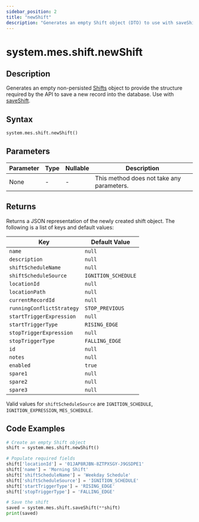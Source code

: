 ```yaml
---
sidebar_position: 2
title: "newShift"
description: "Generates an empty Shift object (DTO) to use with saveShift."
---
```


# system.mes.shift.newShift

## Description

Generates an empty non-persisted [Shifts](../../data-model/shift-model/shift) object to
provide the structure required by the API to save a new record into the database. Use with [saveShift](./save-shift).

## Syntax

```python
system.mes.shift.newShift()
```

## Parameters

| Parameter | Type | Nullable | Description                               |
|-----------|------|----------|-------------------------------------------|
| None      | -    | -        | This method does not take any parameters. |

## Returns

Returns a JSON representation of the newly created shift object. The following is a list of keys and default
values:

| Key                       | Default Value       |
|---------------------------|---------------------|
| `name`                    | `null`              |
| `description`             | `null`              |
| `shiftScheduleName`       | `null`              |
| `shiftScheduleSource`     | `IGNITION_SCHEDULE` |
| `locationId`              | `null`              |
| `locationPath`            | `null`              |
| `currentRecordId`         | `null`              |
| `runningConflictStrategy` | `STOP_PREVIOUS`     |
| `startTriggerExpression`  | `null`              |
| `startTriggerType`        | `RISING_EDGE`       |
| `stopTriggerExpression`   | `null`              |
| `stopTriggerType`         | `FALLING_EDGE`      |
| `id`                      | `null`              |
| `notes`                   | `null`              |
| `enabled`                 | `true`              |
| `spare1`                  | `null`              |
| `spare2`                  | `null`              |
| `spare3`                  | `null`              |

Valid values for `shiftScheduleSource` are `IGNITION_SCHEDULE`, `IGNITION_EXPRESSION`, `MES_SCHEDULE`.

## Code Examples

```python
# Create an empty Shift object
shift = system.mes.shift.newShift()

# Populate required fields
shift['locationId'] = '01JAP8RJBN-8ZTPXSGY-J9GSDPE1'
shift['name'] = 'Morning Shift'
shift['shiftScheduleName'] = 'Weekday Schedule'
shift['shiftScheduleSource'] = 'IGNITION_SCHEDULE'
shift['startTriggerType'] = 'RISING_EDGE'
shift['stopTriggerType'] = 'FALLING_EDGE'

# Save the shift
saved = system.mes.shift.saveShift(**shift)
print(saved)
```
